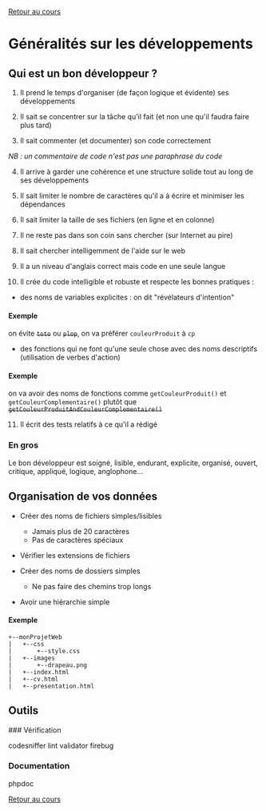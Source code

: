 [Retour au cours](../cours.md)

# Généralités sur les développements

## Qui est un bon développeur ?

1. Il prend le temps d'organiser (de façon logique et évidente) ses développements

2. Il sait se concentrer sur la tâche qu'il fait (et non une qu'il faudra faire plus tard)

3. Il sait commenter (et documenter) son code correctement

_NB : un commentaire de code n'est pas une paraphrase du code_

4. Il arrive à garder une cohérence et une structure solide tout au long de ses développements

5. Il sait limiter le nombre de caractères qu'il a à écrire et minimiser les dépendances

6. Il sait limiter la taille de ses fichiers (en ligne et en colonne)

7. Il ne reste pas dans son coin sans chercher (sur Internet au pire)

8. Il sait chercher intelligemment de l'aide sur le web

9. Il a un niveau d'anglais correct mais code en une seule langue

10. Il crée du code intelligible et robuste et respecte les bonnes pratiques :

- des noms de variables explicites : on dit "révélateurs d'intention"

#### Exemple

on évite ~~`toto`~~ ou ~~`plop`~~, on va préférer `couleurProduit` à `cp`

- des fonctions qui ne font qu'une seule chose avec des noms descriptifs (utilisation de verbes d'action)

#### Exemple

on va avoir des noms de fonctions comme `getCouleurProduit()` et `getCouleurComplementaire()` plutôt que ~~`getCouleurProduitAndCouleurComplementaire()`~~

11. Il écrit des tests relatifs à ce qu'il a rédigé

### En gros

Le bon développeur est soigné, lisible, endurant, explicite, organisé, ouvert, critique, appliqué, logique, anglophone...

## Organisation de vos données

- Créer des noms de fichiers simples/lisibles
	* Jamais plus de 20 caractères
	* Pas de caractères spéciaux

- Vérifier les extensions de fichiers

- Créer des noms de dossiers simples
	* Ne pas faire des chemins trop longs

- Avoir une hiérarchie simple

#### Exemple

```
+--monProjetWeb
|	+--css
|		+--style.css
|	+--images
|		+--drapeau.png
|	+--index.html
|	+--cv.html
|	+--presentation.html
```

## Outils

### Vérification

codesniffer
lint
validator
firebug

### Documentation

phpdoc

[Retour au cours](../cours.md)
